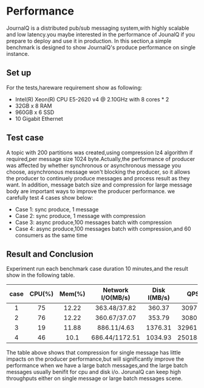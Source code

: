 # Performance
  JournalQ is a distributed pub/sub messaging system,with highly scalable and low latency.you maybe interested in the performance of JounalQ if you prepare to deploy and use it in production. In this section,a simple benchmark is designed to show JournalQ's produce performance on single instance.


## Set up
For the tests,hareware requirement show as following:

* Intel(R) Xeon(R) CPU E5-2620 v4 @ 2.10GHz with 8 cores * 2
* 32GB x 8 RAM
* 960GB x 6 SSD  
* 10 Gigabit Ethernet


## Test case

A topic with 200 partitions was created,using compression lz4 algorithm if required,per message size 1024 byte.Actually,the performance of producer was affected by whether synchronous or asynchronous message you choose, asynchronous message won't blocking the producer, so it allows the producer to continuely produce messages and process result as they want. In addition, message batch size and compression for large message body are important ways to improve the producer performance. we carefully test 4 cases show below:

* Case 1: sync produce, 1 message
* Case 2: sync produce, 1 message with compression
* Case 3: async produce,100 messages batch with compression
* Case 4: async produce,100 messages batch with compression,and 60 consumers as the same time  


## Result and Conclusion
Experiment run each benchmark case duration 10 minutes,and the result show in the following table.

| case | CPU(%) |Mem(%)| Network I/O(MB/s) | Disk I(MB/s)|QPS|
| :----:| :----: |:----:|:----:|:----:|:----:|
|1 | 75 |12.22 |363.48/37.82|360.37 |309763|  
|2 | 76 |12.22 |360.67/37.07|353.79 |308037|   
|3 | 19 |11.88 |886.11/4.63 |1376.31|32961776|
|4 | 46 |10.1|686.44/1172.51|1034.93|25018477|

The table above shows that compression for single message has little impacts on the producer performance,but will significantly improve the performance when we have a large batch messages,and the large batch messages usually benifit for cpu and disk i/o. JorunalQ can keep high throughputs either on single message or large batch messages scene.
